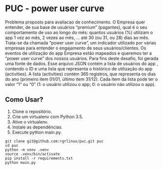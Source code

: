 # PUC - power user curve
Problema proposto para avaliacao de conhecimento.
O Empresa quer entender, de sua base de usuários “premium” (pagantes), qual é o seu
comportamento de uso ao longo do mês: quantos usuários (%) utilizam o app 1 vez ao mês, 2
vezes ao mês, ... até 30 (ou 31, ou 28) dias ao mês. Trata-se da chamada “power user
curve”, um indicador utilizado por várias empresas para entender o engajamento de seus
usuários/clientes.
Os eventos de utilização do app Empresa estão mapeados e queremos ter a “power user curve”
dos nossos usuários. Para fins deste desafio, foi gerada uma fonte de dados.
Esse arquivo JSON contém a lista de usuários do app , contendo o ID e uma lista que
representa o histórico de utilização do app (activities).
A lista (activities) contém 365 registros, que representa os dias do ano (primeiro item 01/01,
último item 31/12). Cada item da lista pode ter o valor “1” ou “0” (1: o usuário utilizou o app; 0: o
usuário não utilizou o app).


## Como Usar?

1. Clone o repositório.
2. Crie um virtualenv com Python 3.5.
3. Ative o virtualenv.
4. Instale as dependências.
6. Execute  python main.py.

```console
git clone git@github.com:rgrlinux/puc.git puc
cd puc
python -m venv .venv
source .venv/bin/activate
pip install -r requirements.txt
python main.py 
```